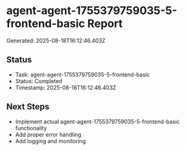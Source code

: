# agent-agent-1755379759035-5-frontend-basic Report

Generated: 2025-08-18T16:12:46.403Z

## Status
- Task: agent-agent-1755379759035-5-frontend-basic
- Status: Completed
- Timestamp: 2025-08-18T16:12:46.403Z

## Next Steps
- Implement actual agent-agent-1755379759035-5-frontend-basic functionality
- Add proper error handling
- Add logging and monitoring
